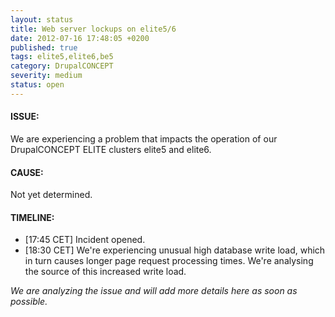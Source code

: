 ```yaml
---
layout: status
title: Web server lockups on elite5/6
date: 2012-07-16 17:48:05 +0200
published: true
tags: elite5,elite6,be5
category: DrupalCONCEPT
severity: medium
status: open
---
```


#### ISSUE:

We are experiencing a problem that impacts the operation of our DrupalCONCEPT ELITE clusters elite5 and elite6. 


#### CAUSE:

Not yet determined.


#### TIMELINE:

* [17:45 CET] Incident opened. 
* [18:30 CET] We're experiencing unusual high database write load, which in turn causes longer page request processing times. We're analysing the source of this increased write load.

*We are analyzing the issue and will add more details here as soon as possible.*
